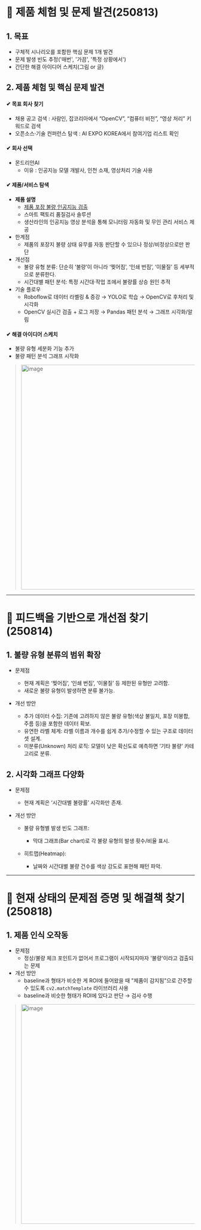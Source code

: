 
# 📌 제품 체험 및 문제 발견(250813)


## 1. 목표
- 구체적 시나리오를 포함한 핵심 문제 1개 발견
- 문제 발생 빈도 추정('매번', '가끔', '특정 상황에서')
- 간단한 해결 아이디어 스케치(그림 or 글)

## 2. 제품 체험 및 핵심 문제 발견

#### ✔ 목표 회사 찾기
- 채용 공고 검색 : 사람인, 잡코리아에서 “OpenCV”, “컴퓨터 비전”, “영상 처리” 키워드로 검색
- 오픈소스·기술 컨퍼런스 탐색 : AI EXPO KOREA에서 참여기업 리스트 확인

#### ✔ 회사 선택
- 몬드리안AI
  - 이유 : 인공지능 모델 개발사, 인천 소재, 영상처리 기술 사용
  
#### ✔ 제품/서비스 탐색
  - **제품 설명**
    - [제품 포장 불량 인공지능 검출](https://mondrian.ai/smartfactory/)
    - 스마트 팩토리 품질검사 솔루션
    - 생산라인의 인공지능 영상 분석을 통해 모니터링 자동화 및 무인 관리 서비스 제공
  - 한계점
    - 제품의 포장지 불량 상태 유무를 자동 판단할 수 있으나 정상/비정상으로만 판단
  - 개선점
    - 불량 유형 분류: 단순히 ‘불량’이 아니라 ‘찢어짐’, ‘인쇄 번짐’, ‘이물질’ 등 세부적으로 분류한다.
    - 시간대별 패턴 분석: 특정 시간대·작업 조에서 불량률 상승 원인 추적
  - 기술 플로우
    - Roboflow로 데이터 라벨링 & 증강 → YOLO로 학습 → OpenCV로 후처리 및 시각화
    - OpenCV 실시간 검출 + 로그 저장 → Pandas 패턴 분석 → 그래프 시각화/알림


#### ✔ 해결 아이디어 스케치

- 불량 유형 세분화 기능 추가
- 불량 패턴 분석 그래프 시작화
  
> <img width="500" height="600" alt="image" src="https://github.com/user-attachments/assets/5b8017e1-f7ad-4494-b290-cb3de158172c" />

---

# 📌 피드백을 기반으로 개선점 찾기(250814)

## 1. 불량 유형 분류의 범위 확장
- 문제점
  - 현재 계획은 ‘찢어짐’, ‘인쇄 번짐’, ‘이물질’ 등 제한된 유형만 고려함.
  - 새로운 불량 유형이 발생하면 분류 불가능.

- 개선 방안
  - 추가 데이터 수집: 기존에 고려하지 않은 불량 유형(색상 불일치, 포장 미봉합, 주름 등)을 포함한 데이터 확보.
  - 유연한 라벨 체계: 라벨 이름과 개수를 쉽게 추가/수정할 수 있는 구조로 데이터셋 설계.
  - 미분류(Unknown) 처리 로직: 모델이 낮은 확신도로 예측하면 ‘기타 불량’ 카테고리로 분류.

## 2. 시각화 그래프 다양화
- 문제점
  - 현재 계획은 ‘시간대별 불량률’ 시각화만 존재.

- 개선 방안

  - 불량 유형별 발생 빈도 그래프:
    - 막대 그래프(Bar chart)로 각 불량 유형의 발생 횟수/비율 표시.

  - 히트맵(Heatmap):
    - 날짜와 시간대별 불량 건수를 색상 강도로 표현해 패턴 파악.
   
---

# 📌 현재 상태의 문제점 증명 및 해결책 찾기(250818)

## 1. 제품 인식 오작동
- 문제점
  - 정상/불량 체크 포인트가 없어서 프로그램이 시작되지마자 '불량'이라고 검출되는 문제
- 개선 방안
  - baseline과 형태가 비슷한 게 ROI에 들어왔을 때 "제품이 감지됨"으로 간주할 수 있도록 `cv2.matchTemplate` 라이브러리 사용
  - baseline과 비슷한 형태가 ROI에 있다고 판단 → 검사 수행
> <img width="1000" height="586" alt="image" src="https://github.com/user-attachments/assets/9bad2c89-9484-47e1-b2f8-5b3079ad38ba" />

